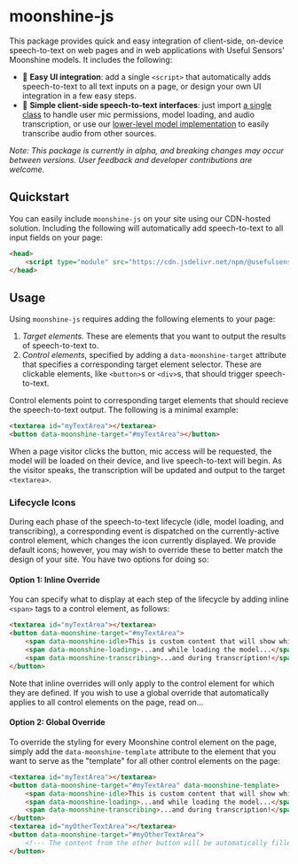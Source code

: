 # moonshine-js

This package provides quick and easy integration of client-side, on-device speech-to-text on web pages and in web applications with Useful Sensors' Moonshine models. It includes the following:

- 🌙 **Easy UI integration**: add a single `<script>` that automatically adds speech-to-text to all text inputs on a page, or design your own UI integration in a few easy steps.
- 🌙 **Simple client-side speech-to-text interfaces**: just import [a single class]() to handle user mic permissions, model loading, and audio transcription, or use our [lower-level model implementation]() to easily transcribe audio from other sources.

_Note: This package is currently in alpha, and breaking changes may occur between versions. User feedback and developer contributions are welcome._

## Quickstart

You can easily include `moonshine-js` on your site using our CDN-hosted solution. Including the following will automatically add speech-to-text to all input fields on your page:

```html
<head>
    <script type="module" src="https://cdn.jsdelivr.net/npm/@usefulsensors/moonshine@0.0.1/dist/moonshine.auto.min.js"></script>
</head>
```

## Usage

Using `moonshine-js` requires adding the following elements to your page:

1. _Target elements_. These are elements that you want to output the results of speech-to-text to.
2. _Control elements_, specified by adding a `data-moonshine-target` attribute that specifies a corresponding target element selector. These are clickable elements, like `<button>`s or `<div>`s, that should trigger speech-to-text.

Control elements point to corresponding target elements that should recieve the speech-to-text output. The following is a minimal example:

```html
<textarea id="myTextArea"></textarea>
<button data-moonshine-target="#myTextArea"></button>
```

When a page visitor clicks the button, mic access will be requested, the model will be loaded on their device, and live speech-to-text will begin. As the visitor speaks, the transcription will be updated and output to the target `<textarea>`.

### Lifecycle Icons

During each phase of the speech-to-text lifecycle (idle, model loading, and transcribing), a corresponding event is dispatched on the currently-active control element, which changes the icon currently displayed. We provide default icons; however, you may wish to override these to better match the design of your site. You have two options for doing so:

#### Option 1: Inline Override

You can specify what to display at each step of the lifecycle by adding inline `<span>` tags to a control element, as follows:

```html
<textarea id="myTextArea"></textarea>
<button data-moonshine-target="#myTextArea">
    <span data-moonshine-idle>This is custom content that will show while waiting to be clicked to start speech-to-text...</span>
    <span data-moonshine-loading>...and while loading the model...</span>
    <span data-moonshine-transcribing>...and during transcription!</span>
</button>
```

Note that inline overrides will only apply to the control element for which they are defined. If you wish to use a global override that automatically applies to all control elements on the page, read on...

#### Option 2: Global Override

To override the styling for every Moonshine control element on the page, simply add the `data-moonshine-template` attribute to the element that you want to serve as the "template" for all other control elements on the page:

```html
<textarea id="myTextArea"></textarea>
<button data-moonshine-target="#myTextArea" data-moonshine-template>
    <span data-moonshine-idle>This is custom content that will show while waiting to be clicked to start speech-to-text...</span>
    <span data-moonshine-loading>...and while loading the model...</span>
    <span data-moonshine-transcribing>...and during transcription!</span>
</button>
<textarea id="myOtherTextArea"></textarea>
<button data-moonshine-target="#myOtherTextArea">
    <!--- The content from the other button will be automatically filled in here; no need to define it again. -->
</button>
```
